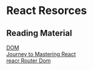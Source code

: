 # React Resorces

## Reading Material
[DOM](https://dzone.com/articles/dom-manipulation-in-react) <br>
[Journey to Mastering React](https://dev.to/bornfightcompany/my-journey-to-mastering-react-82n) <br>
[reacr Router Dom](https://reactrouter.com/web/guides/quick-start)
